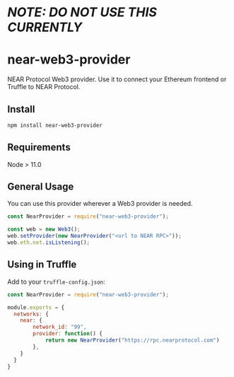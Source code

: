 # *NOTE: DO NOT USE THIS CURRENTLY*

# near-web3-provider

NEAR Protocol Web3 provider.
Use it to connect your Ethereum frontend or Truffle to NEAR Protocol.

## Install

```bash
npm install near-web3-provider
```

## Requirements

Node > 11.0

## General Usage

You can use this provider wherever a Web3 provider is needed.

```javascript
const NearProvider = require("near-web3-provider");

const web = new Web3();
web.setProvider(new NearProvider("<url to NEAR RPC>"));
web.eth.net.isListening();
```

## Using in Truffle

Add to your `truffle-config.json`:

```javascript
const NearProvider = require("near-web3-provider");

module.exports = {
  networks: {
    near: {
        network_id: "99",
        provider: function() {
            return new NearProvider("https://rpc.nearprotocol.com")
        },
    }
  }
}
```
